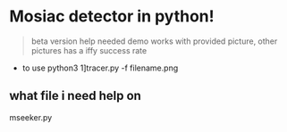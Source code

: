 # Mosiac detector in python!
> beta version help needed
demo works with provided picture, other pictures has a iffy success rate
- to use
python3 1]tracer.py -f filename.png

## what file i need help on
mseeker.py
